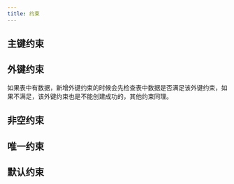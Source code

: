 ```yaml
---
title: 约束
---
```


## 主键约束

## 外键约束

如果表中有数据，新增外键约束的时候会先检查表中数据是否满足该外键约束，如果不满足，该外键约束也是不能创建成功的，其他约束同理。

## 非空约束

## 唯一约束

## 默认约束
